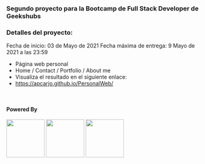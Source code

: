 ### Segundo proyecto para la Bootcamp de Full Stack Developer de Geekshubs

### Detalles del proyecto:

Fecha de inicio: 03 de Mayo de 2021
Fecha máxima de entrega: 9 Mayo de 2021 a las 23:59

- Página web personal
- Home / Contact / Portfolio / About me
- Visualiza el resultado en el siguiente enlace:
- https://apcarjo.github.io/PersonalWeb/
<br>

#### Powered By

<span flex-direction="row">

<img src="https://www.odins.es/wp-content/uploads/2017/04/CSS3_and_HTML5_logos_and_wordmarks.svg_.png" height="100">

<img src="https://upload.wikimedia.org/wikipedia/commons/thumb/2/2d/Visual_Studio_Code_1.18_icon.svg/1028px-Visual_Studio_Code_1.18_icon.svg.png" height="100">

<img src="https://upload.wikimedia.org/wikipedia/commons/thumb/9/99/Unofficial_JavaScript_logo_2.svg/1024px-Unofficial_JavaScript_logo_2.svg.png" height="100">
</span>
